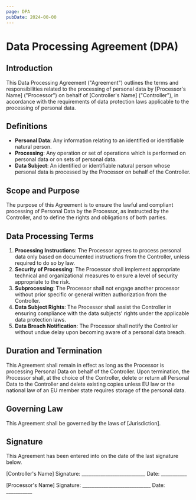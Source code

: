 ```yaml
---
page: DPA
pubDate: 2024-00-00
---
```

# Data Processing Agreement (DPA)

## Introduction

This Data Processing Agreement ("Agreement") outlines the terms and responsibilities related to the processing of personal data by [Processor's Name] ("Processor") on behalf of [Controller's Name] ("Controller"), in accordance with the requirements of data protection laws applicable to the processing of personal data.

## Definitions

- **Personal Data**: Any information relating to an identified or identifiable natural person.
- **Processing**: Any operation or set of operations which is performed on personal data or on sets of personal data.
- **Data Subject**: An identified or identifiable natural person whose personal data is processed by the Processor on behalf of the Controller.

## Scope and Purpose

The purpose of this Agreement is to ensure the lawful and compliant processing of Personal Data by the Processor, as instructed by the Controller, and to define the rights and obligations of both parties.

## Data Processing Terms

1. **Processing Instructions**: The Processor agrees to process personal data only based on documented instructions from the Controller, unless required to do so by law.
2. **Security of Processing**: The Processor shall implement appropriate technical and organizational measures to ensure a level of security appropriate to the risk.
3. **Subprocessing**: The Processor shall not engage another processor without prior specific or general written authorization from the Controller.
4. **Data Subject Rights**: The Processor shall assist the Controller in ensuring compliance with the data subjects' rights under the applicable data protection laws.
5. **Data Breach Notification**: The Processor shall notify the Controller without undue delay upon becoming aware of a personal data breach.

## Duration and Termination

This Agreement shall remain in effect as long as the Processor is processing Personal Data on behalf of the Controller. Upon termination, the Processor shall, at the choice of the Controller, delete or return all Personal Data to the Controller and delete existing copies unless EU law or the national law of an EU member state requires storage of the personal data.

## Governing Law

This Agreement shall be governed by the laws of [Jurisdiction].

## Signature

This Agreement has been entered into on the date of the last signature below.

[Controller's Name] Signature: ___________________________ Date: ___________

[Processor's Name] Signature: _____________________________ Date: ___________
